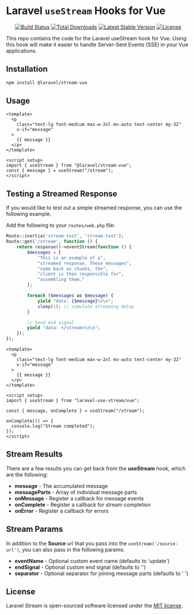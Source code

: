 # Laravel `useStream` Hooks for Vue

<p align="center">
<a href="https://github.com/laravel/stream/actions/workflows/ci.yml"><img src="https://github.com/laravel/stream/actions/workflows/ci.yml/badge.svg" alt="Build Status"></a>
<a href="https://www.npmjs.com/package/@laravel/stream-vue"><img src="https://img.shields.io/npm/dt/@laravel/stream-vue" alt="Total Downloads"></a>
<a href="https://www.npmjs.com/package/@laravel/stream-vue"><img src="https://img.shields.io/npm/v/@laravel/stream-vue" alt="Latest Stable Version"></a>
<a href="https://www.npmjs.com/package/@laravel/stream-vue"><img src="https://img.shields.io/npm/l/@laravel/stream-vue" alt="License"></a>
</p>

This repo contains the code for the Laravel useStream hook for Vue. Using this hook will make it easier to handle Server-Sent Events (SSE) in your Vue applications.

## Installation

```bash
npm install @laravel/stream-vue
```

## Usage

```vue
<template>
  <p
    class="text-lg font-medium max-w-2xl mx-auto text-center my-32"
    v-if="message"
  >
    {{ message }}
  </p>
</template>

<script setup>
import { useStream } from "@laravel/stream-vue";
const { message } = useStream("/stream");
</script>
```

## Testing a Streamed Response

If you would like to test out a simple streamed response, you can use the following example.

Add the following to your `routes/web.php` file:

```php
Route::inertia('stream-test', 'stream-test');
Route::get('/stream', function () {
    return response()->eventStream(function () {
        $messages = [
            "This is an example of a",
            "streamed response. These messages",
            "come back as chunks, the",
            "client is then responsible for",
            "assembling them."
        ];

        foreach ($messages as $message) {
            yield "data: {$message}\n\n";
            sleep(1); // simulate streaming delay
        }

        // Send end signal
        yield "data: </stream>\n\n";
    });
});
```

```vue
<template>
  <p
    class="text-lg font-medium max-w-2xl mx-auto text-center my-32"
    v-if="message"
  >
    {{ message }}
  </p>
</template>

<script setup>
import { useStream } from "laravel-use-stream/vue";

const { message, onComplete } = useStream("/stream");

onComplete(() => {
  console.log("Stream completed");
});
</script>
```

## Stream Results

There are a few results you can get back from the **useStream** hook, which are the following:

- **message** - The accumulated message
- **messageParts** - Array of individual message parts
- **onMessage** - Register a callback for message events
- **onComplete** - Register a callback for stream completion
- **onError** - Register a callback for errors

## Stream Params

In addition to the **Source** url that you pass into the `useStream('/source-url')`, you can also pass in the following params:

- **eventName** - Optional custom event name (defaults to 'update')
- **endSignal** - Optional custom end signal (defaults to '</stream>')
- **separator** - Optional separator for joining message parts (defaults to ' ')

## License

Laravel Stream is open-sourced software licensed under the [MIT license](LICENSE.md).
